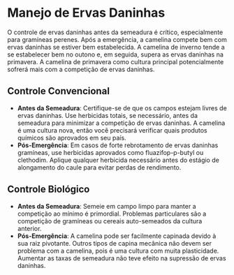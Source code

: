 # Manejo de Ervas Daninhas

O controle de ervas daninhas antes da semeadura é crítico, especialmente para gramíneas perenes. Após a emergência, a camelina compete bem com ervas daninhas se estiver bem estabelecida. A camelina de inverno tende a se estabelecer bem no outono e, em seguida, supera as ervas daninhas na primavera. A camelina de primavera como cultura principal potencialmente sofrerá mais com a competição de ervas daninhas.

## Controle Convencional

- **Antes da Semeadura**: Certifique-se de que os campos estejam livres de ervas daninhas. Use herbicidas totais, se necessário, antes da semeadura para minimizar a competição de ervas daninhas. A camelina é uma cultura nova, então você precisará verificar quais produtos químicos são aprovados em seu país.
- **Pós-Emergência**: Em casos de forte rebrotamento de ervas daninhas gramíneas, use herbicidas aprovados como fluazifop-p-butyl ou clethodim. Aplique qualquer herbicida necessário antes do estágio de alongamento do caule para evitar perdas de rendimento.

## Controle Biológico

- **Antes da Semeadura**: Semeie em campo limpo para manter a competição ao mínimo é primordial. Problemas particulares são a competição de gramíneas ou cereais auto-semeados da cultura anterior.
- **Pós-Emergência**: A camelina pode ser facilmente capinada devido à sua raiz pivotante. Outros tipos de capina mecânica não devem ser problema com a camelina, pois é uma cultura com muita plasticidade. Aumentar as taxas de semeadura não teve efeito na supressão de ervas daninhas.